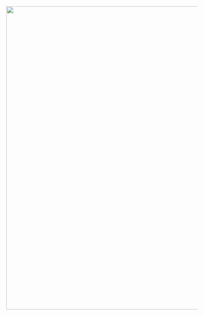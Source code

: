 ## <div><img src="https://acegif.com/wp-content/uploads/2021/4fh5wi/welcome-15.gif" width='800px'></div>
